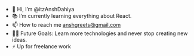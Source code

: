 - 👋 Hi, I’m @itzAnshDahiya
- 📚 I’m currently learning everything about React.
- 📫 How to reach me anshgreets@gmail.com
- 💪🏼 Future Goals: Learn more technologies and never stop creating new ideas.
- ⚡ Up for freelance work

<!---
itzAnshDahiya/itzAnshDahiya is a ✨ special ✨ repository because its `README.md` (this file) appears on your GitHub profile.
You can click the Preview link to take a look at your changes.
--->
